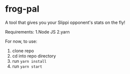# frog-pal
A tool that gives you your Slippi opponent's stats on the fly!

Requirements:
1.Node JS
2.yarn

For now, to use:
1. clone repo
2. cd into repo directory
3. run `yarn install`
4. run `yarn start`
